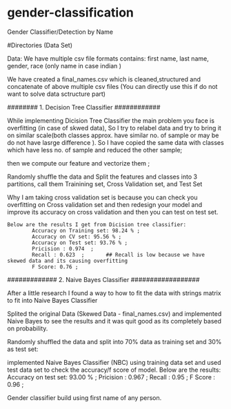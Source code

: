 # gender-classification
Gender Classifier/Detection by Name

#Directories (Data Set)

Data: We have multiple csv file formats contains: first name, last name, gender, race (only name in case indian )

We have created a final_names.csv which is cleaned,structured and concatenate of above multiple csv files (You can directly use this if do not want to solve data sctructure part)

######## 1. Decision Tree Classifier ############

While implementing Dicision Tree Classifier the main problem you face is overfitting (in case of skwed data), So I try to relabel data and try to bring it on similar scale(both classes approx. have similar no. of sample or may be do not have lasrge difference ). So I have copied the same data with classes which have less no. of sample and reduced the other sample;

then we compute our feature and vectorize them ;

Randomly shuffle the data and Split the features and classes into 3 partitions, call them Trainining set, Cross Validation set, and Test Set

Why I am taking cross validation set is because you can check you overfitting on Cross validation set and then redesign your model and improve its accuracy on cross validation and then you can test on test set. 

    Below are the results I get from Dicision tree classifier:
            Accuracy on Training set: 98.24 % ;
            Accuracy on CV set: 95.56 % ;
            Accuracy on Test set: 93.76 % ;
            Pricision : 0.974  ;
            Recall : 0.623  ;       ## Recall is low because we have skewed data and its causing overfitting
            F Score: 0.76 ;

############# 2. Naive Bayes Classifier  ##################

After a little research I found a way to how to fit the data with strings matrix to fit into Naive Bayes Classifier

Splited the original Data (Skewed Data - final_names.csv) and implemented Naive Bayes to see the results and it was quit good as its completely based on probability. 

Randomly shuffled the data and split into 70% data as training set and 30% as test set:

implemented Naive Bayes Classifier (NBC) using training data set and used test data set to check the accuracy/f score of model.
    Below are the results:
                        Accuracy on test set: 93.00 % ;
                        Pricision : 0.967  ;
                        Recall : 0.95 ;
                        F Score : 0.96 ;
                    
Gender classifier build using first name of any person. 
